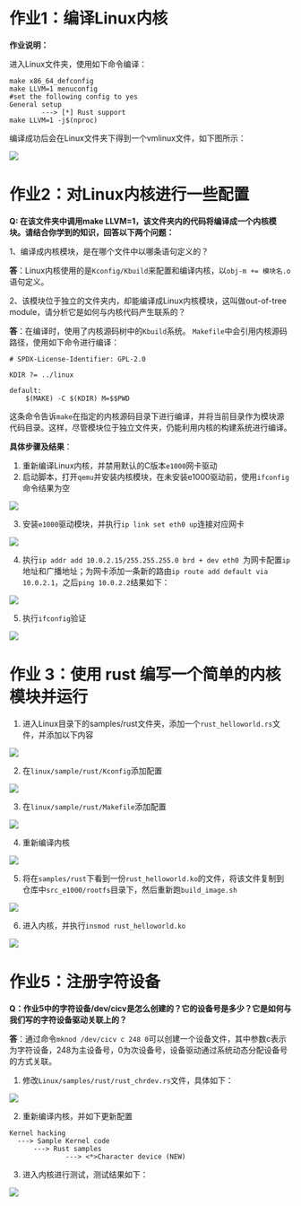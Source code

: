 # 作业1：编译Linux内核

**作业说明：**

进入Linux文件夹，使用如下命令编译：

```shell
make x86_64_defconfig
make LLVM=1 menuconfig
#set the following config to yes
General setup
        ---> [*] Rust support
make LLVM=1 -j$(nproc)
```

编译成功后会在Linux文件夹下得到一个vmlinux文件，如下图所示：

![](work/作业1.png)

# 作业2：对Linux内核进行一些配置

**Q: 在该文件夹中调用make LLVM=1，该文件夹内的代码将编译成一个内核模块。请结合你学到的知识，回答以下两个问题：**

1、编译成内核模块，是在哪个文件中以哪条语句定义的？

**答**：Linux内核使用的是```Kconfig/Kbuild```来配置和编译内核，以```obj-m += 模块名.o```语句定义。

2、该模块位于独立的文件夹内，却能编译成Linux内核模块，这叫做out-of-tree module，请分析它是如何与内核代码产生联系的？

 **答**：在编译时，使用了内核源码树中的`Kbuild`系统。   `Makefile`中会引用内核源码路径，使用如下命令进行编译：

```shell
# SPDX-License-Identifier: GPL-2.0

KDIR ?= ../linux

default:
	$(MAKE) -C $(KDIR) M=$$PWD
```

这条命令告诉`make`在指定的内核源码目录下进行编译，并将当前目录作为模块源代码目录。这样，尽管模块位于独立文件夹，仍能利用内核的构建系统进行编译。

**具体步骤及结果**：

1. 重新编译Linux内核，并禁用默认的C版本`e1000`网卡驱动
2. 启动脚本，打开`qemu`并安装内核模块，在未安装e1000驱动前，使用`ifconfig`命令结果为空

![](work/作业2-1.png)

3. 安装`e1000`驱动模块，并执行`ip link set eth0 up`连接对应网卡

![](work/作业2-2.png)

4. 执行`ip addr add 10.0.2.15/255.255.255.0 brd + dev eth0 `为网卡配置`ip`地址和广播地址；为网卡添加一条新的路由`ip route add default via 10.0.2.1`，之后`ping 10.0.2.2`结果如下：

![](work/作业2-3.png)

5. 执行`ifconfig`验证

![](work/作业2-4.png)

# 作业 3：使用 rust 编写一个简单的内核模块并运行

1. 进入Linux目录下的samples/rust文件夹，添加一个`rust_helloworld.rs`文件，并添加以下内容

![](work/作业3-1.png)

2. 在`linux/sample/rust/Kconfig`添加配置

![](work/作业3-2.png)

3. 在`linux/sample/rust/Makefile`添加配置

![](work/作业3-3.png)

4. 重新编译内核

![](work/作业3-4.png)

5. 将在`samples/rust`下看到一份`rust_helloworld.ko`的文件，将该文件复制到仓库中`src_e1000/rootfs`目录下，然后重新跑`build_image.sh`

![](work/作业3-6.png)

6. 进入内核，并执行`insmod rust_helloworld.ko`

![](work/作业3-5.png)

# 作业5：注册字符设备

**Q：作业5中的字符设备/dev/cicv是怎么创建的？它的设备号是多少？它是如何与我们写的字符设备驱动关联上的？**

**答**：通过命令`mknod /dev/cicv c 248 0`可以创建一个设备文件，其中参数c表示为字符设备，248为主设备号，0为次设备号，设备驱动通过系统动态分配设备号的方式关联。

1. 修改`Linux/samples/rust/rust_chrdev.rs`文件，具体如下：

![](work/作业5-1.png)

2. 重新编译内核，并如下更新配置

```shell
Kernel hacking
  ---> Sample Kernel code
      ---> Rust samples
              ---> <*>Character device (NEW)
```

3. 进入内核进行测试，测试结果如下：

![](work/作业5-2.png)

